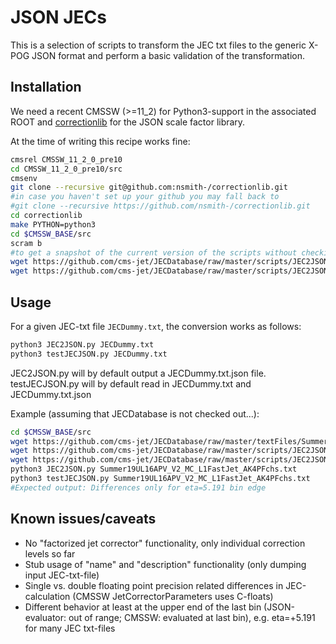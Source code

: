 # JSON JECs

This is a selection of scripts to transform the JEC txt files to the generic X-POG JSON format and perform a basic validation of the transformation.

## Installation

We need a recent CMSSW (>=11_2) for Python3-support in the associated ROOT and [correctionlib](https://github.com/nsmith-/correctionlib) for the JSON scale factor library.

At the time of writing this recipe works fine:
```bash
cmsrel CMSSW_11_2_0_pre10
cd CMSSW_11_2_0_pre10/src
cmsenv
git clone --recursive git@github.com:nsmith-/correctionlib.git
#in case you haven't set up your github you may fall back to
#git clone --recursive https://github.com/nsmith-/correctionlib.git
cd correctionlib
make PYTHON=python3
cd $CMSSW_BASE/src
scram b
#to get a snapshot of the current version of the scripts without checking out the [HUGE] JECDatabase
wget https://github.com/cms-jet/JECDatabase/raw/master/scripts/JEC2JSON/JEC2JSON.py
wget https://github.com/cms-jet/JECDatabase/raw/master/scripts/JEC2JSON/testJECJSON.py
```

## Usage

For a given JEC-txt file `JECDummy.txt`, the conversion works as follows:
```bash
python3 JEC2JSON.py JECDummy.txt
python3 testJECJSON.py JECDummy.txt
```
JEC2JSON.py will by default output a JECDummy.txt.json file.
testJECJSON.py will by default read in JECDummy.txt and JECDummy.txt.json

Example (assuming that JECDatabase is not checked out...):
```bash
cd $CMSSW_BASE/src
wget https://github.com/cms-jet/JECDatabase/raw/master/textFiles/Summer19UL16APV_V2_MC/Summer19UL16APV_V2_MC_L1FastJet_AK4PFchs.txt
wget https://github.com/cms-jet/JECDatabase/raw/master/scripts/JEC2JSON/JEC2JSON.py
wget https://github.com/cms-jet/JECDatabase/raw/master/scripts/JEC2JSON/testJECJSON.py
python3 JEC2JSON.py Summer19UL16APV_V2_MC_L1FastJet_AK4PFchs.txt
python3 testJECJSON.py Summer19UL16APV_V2_MC_L1FastJet_AK4PFchs.txt
#Expected output: Differences only for eta=5.191 bin edge
```

## Known issues/caveats
- No "factorized jet corrector" functionality, only individual correction levels so far
- Stub usage of "name" and "description" functionality (only dumping input JEC-txt-file)
- Single vs. double floating point precision related differences in JEC-calculation (CMSSW JetCorrectorParameters uses C-floats)
- Different behavior at least at the upper end of the last bin (JSON-evaluator: out of range; CMSSW: evaluated at last bin), e.g. eta=+5.191 for many JEC txt-files
